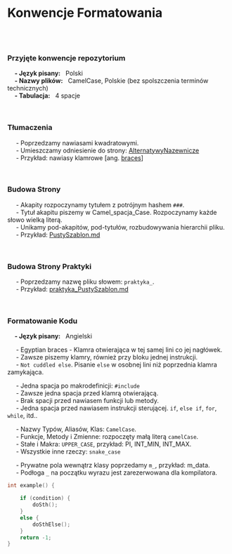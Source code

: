 # Konwencje Formatowania

<br/><br/>

### Przyjęte konwencje repozytorium
**&nbsp;&nbsp;&nbsp;&nbsp; - Język pisany:** &nbsp; Polski \
**&nbsp;&nbsp;&nbsp;&nbsp; - Nazwy plików:** &nbsp; CamelCase, Polskie (bez spolszczenia terminów technicznych) \
**&nbsp;&nbsp;&nbsp;&nbsp; - Tabulacja:** &nbsp; 4 spacje 

<br/>

### Tłumaczenia
&nbsp;&nbsp;&nbsp;&nbsp; - Poprzedzamy nawiasami kwadratowymi. \
&nbsp;&nbsp;&nbsp;&nbsp; - Umieszczamy odniesienie do strony: [AlternatywyNazewnicze](https://github.com/Ptysiek/CPP-Notatki/blob/master/workspace/NewApproach/AlternatywyNazewnicze.md) \
&nbsp;&nbsp;&nbsp;&nbsp; - Przykład: nawiasy klamrowe [ang. [braces](https://github.com/Ptysiek/CPP-Notatki/blob/master/workspace/NewApproach/AlternatywyNazewnicze.md#ang-braces)]

<br/>

### Budowa Strony
&nbsp;&nbsp;&nbsp;&nbsp; - Akapity rozpoczynamy tytułem z potrójnym hashem `###`. \
&nbsp;&nbsp;&nbsp;&nbsp; - Tytuł akapitu piszemy w Camel_spacja_Case. Rozpoczynamy każde słowo wielką literą. \
&nbsp;&nbsp;&nbsp;&nbsp; - Unikamy pod-akapitów, pod-tytułów, rozbudowywania hierarchii pliku. \
&nbsp;&nbsp;&nbsp;&nbsp; - Przykład:  [PustySzablon.md](https://github.com/Ptysiek/CPP-Notatki/blob/master/workspace/NewApproach/PustySzablon.md)

<br/>

### Budowa Strony Praktyki
&nbsp;&nbsp;&nbsp;&nbsp; - Poprzedzamy nazwę pliku słowem:  `praktyka_`. \
&nbsp;&nbsp;&nbsp;&nbsp; - Przykład:  [praktyka_PustySzablon.md]()

<br/>

### Formatowanie Kodu
**&nbsp;&nbsp;&nbsp;&nbsp; - Język pisany:** &nbsp; Angielski 

&nbsp;&nbsp;&nbsp;&nbsp; - Egyptian braces - Klamra otwierająca w tej samej lini co jej nagłówek. \
&nbsp;&nbsp;&nbsp;&nbsp; - Zawsze piszemy klamry, również przy bloku jednej instrukcji. \
&nbsp;&nbsp;&nbsp;&nbsp; - `Not cuddled else`. Pisanie `else` w osobnej lini niż poprzednia klamra zamykająca.

&nbsp;&nbsp;&nbsp;&nbsp; - Jedna spacja po makrodefinicji: `#include` \
&nbsp;&nbsp;&nbsp;&nbsp; - Zawsze jedna spacja przed klamrą otwierającą. \
&nbsp;&nbsp;&nbsp;&nbsp; - Brak spacji przed nawiasem funkcji lub metody. \
&nbsp;&nbsp;&nbsp;&nbsp; - Jedna spacja przed nawiasem instrukcji sterującej. `if`, `else if`, `for`, `while`, itd..

&nbsp;&nbsp;&nbsp;&nbsp; - Nazwy Typów, Aliasów, Klas: `CamelCase`. \
&nbsp;&nbsp;&nbsp;&nbsp; - Funkcje, Metody i Zmienne: rozpoczęty małą literą `camelCase`. \
&nbsp;&nbsp;&nbsp;&nbsp; - Stałe i Makra: `UPPER_CASE`, przykład: PI, INT_MIN, INT_MAX. \
&nbsp;&nbsp;&nbsp;&nbsp; - Wszystkie inne rzeczy: `snake_case`

&nbsp;&nbsp;&nbsp;&nbsp; - Prywatne pola wewnątrz klasy poprzedamy `m_`, przykład: m_data. \
&nbsp;&nbsp;&nbsp;&nbsp; - Podłoga `_` na początku wyrazu jest zarezerwowana dla kompilatora.
```Cpp
int example() {

    if (condition) {
        doSth();
    }
    else {
        doSthElse();
    }
    return -1;
}
```

<br/><br/><br/><br/>
